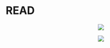 # READ
<p align="center">
  <img src="https://file.garden/ZYeKwZ1Byy9B5AzI/3c6d812bd53d19b45202e5483380b97a.gif"/>
</p>

<p align="center">
  <img src="[https://file.garden/ZYeKwZ1Byy9B5AzI/3c6d812bd53d19b45202e5483380b97a.gif](https://file.garden/ZYeKwZ1Byy9B5AzI/ezgif.com-resize.gif)"/>
</p>
